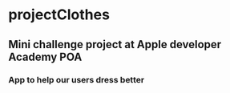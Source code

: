 # projectClothes
## Mini challenge project at Apple developer Academy POA <br/>
### App to help our users dress better
